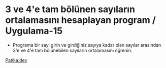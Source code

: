 # 3 ve 4'e tam bölünen sayıların ortalamasını hesaplayan program  / Uygulama-15

* Programa bir sayı girin ve girdiğiniz sayıya kadar olan sayılar arasından 3'e ve 4'e tam bölünebilen sayıların ortalamasını öğrenin.

[Patika.dev](https://www.patika.dev)